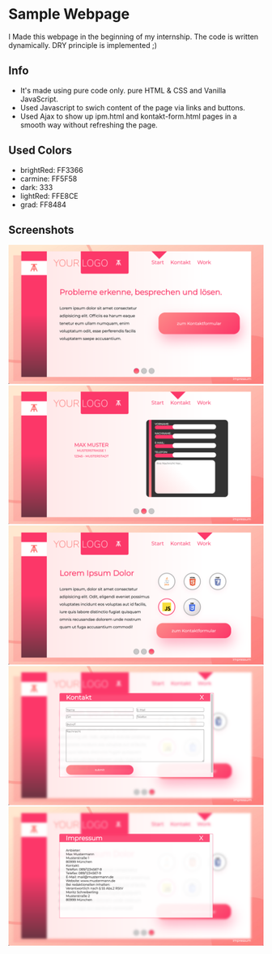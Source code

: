 # Sample Webpage
I Made this webpage in the beginning of my internship. 
The code is written dynamically. DRY principle is implemented ;)

## Info
* It's made using pure code only. pure HTML & CSS and Vanilla JavaScript.
* Used Javascript to swich content of the page via links and buttons.
* Used Ajax to show up ipm.html and kontakt-form.html pages in a smooth way without refreshing the page.

## Used Colors

* brightRed: FF3366
* carmine: FF5F58
* dark: 333
* lightRed: FFE8CE
* grad: FF8484

## Screenshots
![Screenshot](screenshots/1.png)
![Screenshot](screenshots/2.png)
![Screenshot](screenshots/3.png)
![Screenshot](screenshots/4.png)
![Screenshot](screenshots/5.png)




